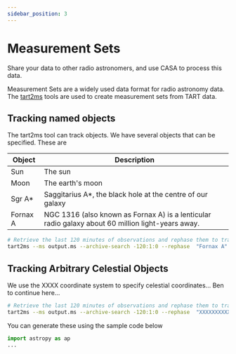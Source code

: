 ```yaml
---
sidebar_position: 3
---
```


# Measurement Sets

Share your data to other radio astronomers, and use CASA to process this data.

Measurement Sets are a widely used data format for radio astronomy data. The [tart2ms](https://github.com/tart-telescope/tart2ms) tools are used to create measurement sets from TART data.


## Tracking named objects

The tart2ms tool can track objects. We have several objects that can be specified. These are

| Object       | Description | 
|--------------|-------------|
| Sun          | The sun       |
| Moon         | The earth's moon    | 
| Sgr A*       | Saggitarius A*, the black hole at the centre of our galaxy |
| Fornax A     | NGC 1316 (also known as Fornax A) is a lenticular radio galaxy about 60 million light-years away. | 

```bash
# Retrieve the last 120 minutes of observations and rephase them to track the celestial object Fornax A
tart2ms --ms output.ms --archive-search -120:1:0 --rephase  "Fornax A" 
```

## Tracking Arbitrary Celestial Objects

We use the XXXX coordinate system to specify celestial coordinates... Ben to continue here... 

```bash
# Retrieve the last 120 minutes of observations and rephase them to track the celestial object located at co-ordinates...
tart2ms --ms output.ms --archive-search -120:1:0 --rephase  "XXXXXXXXXXX" 
```



You can generate these using the sample code below

```python
import astropy as ap
...
```
